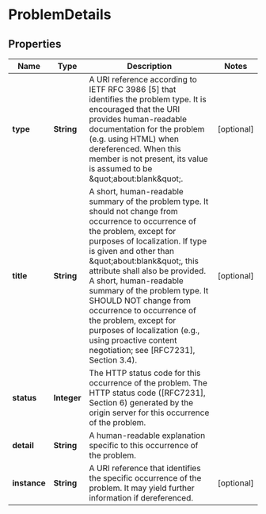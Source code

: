 
# ProblemDetails

## Properties
Name | Type | Description | Notes
------------ | ------------- | ------------- | -------------
**type** | **String** | A URI reference according to IETF RFC 3986 [5] that identifies the problem type. It is encouraged that the URI provides human-readable documentation for the problem (e.g. using HTML) when dereferenced. When this member is not present, its value is assumed to be \&quot;about:blank\&quot;.  |  [optional]
**title** | **String** | A short, human-readable summary of the problem type. It should not change from occurrence to occurrence of the problem, except for purposes of localization. If type is given and other than \&quot;about:blank\&quot;, this attribute shall also be provided. A short, human-readable summary of the problem type.  It SHOULD NOT change from occurrence to occurrence of the problem, except for purposes of localization (e.g., using proactive content negotiation; see [RFC7231], Section 3.4).  |  [optional]
**status** | **Integer** | The HTTP status code for this occurrence of the problem. The HTTP status code ([RFC7231], Section 6) generated by the origin server for this occurrence of the problem.  | 
**detail** | **String** | A human-readable explanation specific to this occurrence of the problem.  | 
**instance** | **String** | A URI reference that identifies the specific occurrence of the problem. It may yield further information if dereferenced.  |  [optional]



